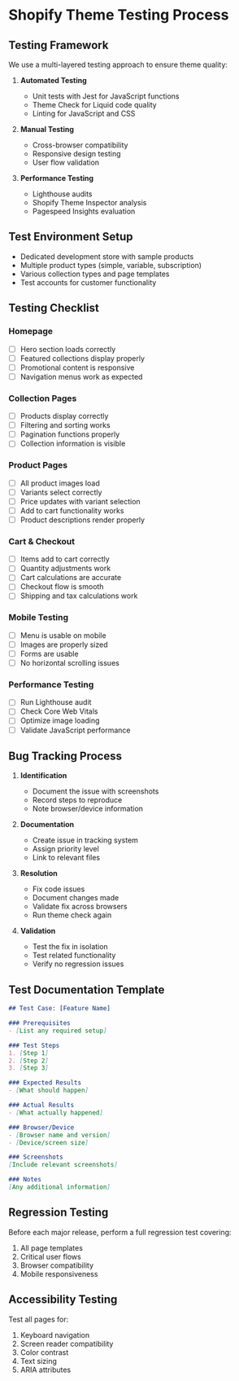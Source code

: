 # Shopify Theme Testing Process

## Testing Framework

We use a multi-layered testing approach to ensure theme quality:

1. **Automated Testing**
   - Unit tests with Jest for JavaScript functions
   - Theme Check for Liquid code quality
   - Linting for JavaScript and CSS

2. **Manual Testing**
   - Cross-browser compatibility
   - Responsive design testing
   - User flow validation

3. **Performance Testing**
   - Lighthouse audits
   - Shopify Theme Inspector analysis
   - Pagespeed Insights evaluation

## Test Environment Setup

- Dedicated development store with sample products
- Multiple product types (simple, variable, subscription)
- Various collection types and page templates
- Test accounts for customer functionality

## Testing Checklist

### Homepage
- [ ] Hero section loads correctly
- [ ] Featured collections display properly
- [ ] Promotional content is responsive
- [ ] Navigation menus work as expected

### Collection Pages
- [ ] Products display correctly
- [ ] Filtering and sorting works
- [ ] Pagination functions properly
- [ ] Collection information is visible

### Product Pages
- [ ] All product images load
- [ ] Variants select correctly
- [ ] Price updates with variant selection
- [ ] Add to cart functionality works
- [ ] Product descriptions render properly

### Cart & Checkout
- [ ] Items add to cart correctly
- [ ] Quantity adjustments work
- [ ] Cart calculations are accurate
- [ ] Checkout flow is smooth
- [ ] Shipping and tax calculations work

### Mobile Testing
- [ ] Menu is usable on mobile
- [ ] Images are properly sized
- [ ] Forms are usable
- [ ] No horizontal scrolling issues

### Performance Testing
- [ ] Run Lighthouse audit
- [ ] Check Core Web Vitals
- [ ] Optimize image loading
- [ ] Validate JavaScript performance

## Bug Tracking Process

1. **Identification**
   - Document the issue with screenshots
   - Record steps to reproduce
   - Note browser/device information

2. **Documentation**
   - Create issue in tracking system
   - Assign priority level
   - Link to relevant files

3. **Resolution**
   - Fix code issues
   - Document changes made
   - Validate fix across browsers
   - Run theme check again

4. **Validation**
   - Test the fix in isolation
   - Test related functionality
   - Verify no regression issues

## Test Documentation Template

```markdown
## Test Case: [Feature Name]

### Prerequisites
- [List any required setup]

### Test Steps
1. [Step 1]
2. [Step 2]
3. [Step 3]

### Expected Results
- [What should happen]

### Actual Results
- [What actually happened]

### Browser/Device
- [Browser name and version]
- [Device/screen size]

### Screenshots
[Include relevant screenshots]

### Notes
[Any additional information]
```

## Regression Testing

Before each major release, perform a full regression test covering:
1. All page templates
2. Critical user flows
3. Browser compatibility
4. Mobile responsiveness

## Accessibility Testing

Test all pages for:
1. Keyboard navigation
2. Screen reader compatibility
3. Color contrast
4. Text sizing
5. ARIA attributes
